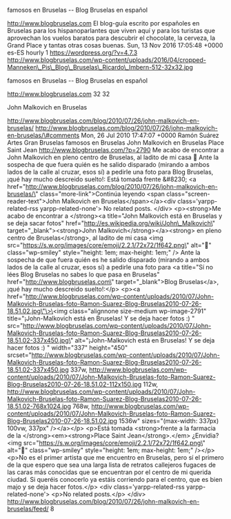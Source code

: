 famosos en Bruselas -- Blog Bruselas en español

http://www.blogbruselas.com El blog-guía escrito por españoles en
Bruselas para los hispanoparlantes que viven aquí y para los turistas
que aprovechan los vuelos baratos para descubrir el chocolate, la
cerveza, la Grand Place y tantas otras cosas buenas. Sun, 13 Nov 2016
17:05:48 +0000 es-ES hourly 1 https://wordpress.org/?v=4.7.3
http://www.blogbruselas.com/wp-content/uploads/2016/04/cropped-Manneken\_Pis\_Blog\_Bruselas\_Ricardo\_Imbern-512-32x32.jpg

famosos en Bruselas -- Blog Bruselas en español

http://www.blogbruselas.com 32 32

John Malkovich en Bruselas

http://www.blogbruselas.com/blog/2010/07/26/john-malkovich-en-bruselas/
http://www.blogbruselas.com/blog/2010/07/26/john-malkovich-en-bruselas/\#comments
Mon, 26 Jul 2010 17:47:07 +0000 Ramón Suárez Artes Gran Bruselas famosos
en Bruselas John Malkovich en Bruselas Place Saint Jean
http://www.blogbruselas.com/?p=2790 Me acabo de encontrar a John
Malkovich en pleno centro de Bruselas, al ladito de mi casa 🙂 Ante la
sospecha de que fuera quién es he salido disparado (mirando a ambos
lados de la calle al cruzar, esos sí) a pedirle una foto para Blog
Bruselas, ¡qué hay mucho descreido suelto!: Está tomada frente &\#8230;
\<a
href=\"http://www.blogbruselas.com/blog/2010/07/26/john-malkovich-en-bruselas/\"
class=\"more-link\"\>Continúa leyendo \<span
class=\"screen-reader-text\"\>John Malkovich en
Bruselas\</span\>\</a\>\<div class=\'yarpp-related-rss
yarpp-related-none\'\> No related posts. \</div\> \<p\>\<strong\>Me
acabo de encontrar a \</strong\>\<a title=\"John Malkovich está en
Bruselas y se deja sacar fotos\"
href=\"http://es.wikipedia.org/wiki/John\_Malkovich\"
target=\"\_blank\"\>\<strong\>John Malkovich\</strong\>\</a\>\<strong\>
en pleno centro de Bruselas\</strong\>, al ladito de mi casa \<img
src=\"https://s.w.org/images/core/emoji/2.2.1/72x72/1f642.png\"
alt=\"🙂\" class=\"wp-smiley\" style=\"height: 1em; max-height: 1em;\"
/\> Ante la sospecha de que fuera quién es he salido disparado (mirando
a ambos lados de la calle al cruzar, esos sí) a pedirle una foto para
\<a title=\"Sí no lées Blog Bruselas no sabes lo que pasa en Bruselas\"
href=\"http://www.blogbruselas.com\" target=\"\_blank\"\>Blog
Bruselas\</a\>, ¡qué hay mucho descreido suelto!:\</p\> \<p\>\<a
href=\"http://www.blogbruselas.com/wp-content/uploads/2010/07/John-Malkovich-Bruselas-foto-Ramon-Suarez-Blog-Bruselas2010-07-26-18.51.02.jpg\"\>\<img
class=\"alignnone size-medium wp-image-2791\" title=\"¡John-Malkovich
está en Bruselas! Y se deja hacer fotos :) \"
src=\"http://www.blogbruselas.com/wp-content/uploads/2010/07/John-Malkovich-Bruselas-foto-Ramon-Suarez-Blog-Bruselas2010-07-26-18.51.02-337x450.jpg\"
alt=\"¡John-Malkovich está en Bruselas! Y se deja hacer fotos :) \"
width=\"337\" height=\"450\"
srcset=\"http://www.blogbruselas.com/wp-content/uploads/2010/07/John-Malkovich-Bruselas-foto-Ramon-Suarez-Blog-Bruselas2010-07-26-18.51.02-337x450.jpg
337w,
http://www.blogbruselas.com/wp-content/uploads/2010/07/John-Malkovich-Bruselas-foto-Ramon-Suarez-Blog-Bruselas2010-07-26-18.51.02-112x150.jpg
112w,
http://www.blogbruselas.com/wp-content/uploads/2010/07/John-Malkovich-Bruselas-foto-Ramon-Suarez-Blog-Bruselas2010-07-26-18.51.02-768x1024.jpg
768w,
http://www.blogbruselas.com/wp-content/uploads/2010/07/John-Malkovich-Bruselas-foto-Ramon-Suarez-Blog-Bruselas2010-07-26-18.51.02.jpg
1536w\" sizes=\"(max-width: 337px) 100vw, 337px\" /\>\</a\>\</p\>
\<p\>Está tomada \<strong\>frente a la farmacia de la
\</strong\>\<em\>\<strong\>Place Saint Jean\</strong\>.\</em\> ¿Envidia?
\<img src=\"https://s.w.org/images/core/emoji/2.2.1/72x72/1f642.png\"
alt=\"🙂\" class=\"wp-smiley\" style=\"height: 1em; max-height: 1em;\"
/\>\</p\> \<p\>No es el primer artista que me encuentro en Bruselas,
pero sí el primero de la que espero que sea una larga lista de retratos
callejeros fugaces de las caras más conocidas que se encuentran por el
centro de mi querida ciudad. Si queréis conocerlo ya estáis corriendo
para el centro, que es bien majo y se deja hacer fotos.\</p\> \<div
class=\'yarpp-related-rss yarpp-related-none\'\> \<p\>No related
posts.\</p\> \</div\>
http://www.blogbruselas.com/blog/2010/07/26/john-malkovich-en-bruselas/feed/
8
